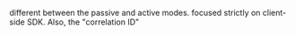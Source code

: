 

different between the passive and active modes. focused strictly on client-side SDK. Also, the "correlation ID"